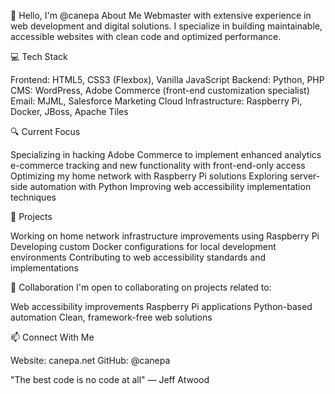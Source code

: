 👋 Hello, I'm @canepa
About Me
Webmaster with extensive experience in web development and digital solutions. I specialize in building maintainable, accessible websites with clean code and optimized performance.

💻 Tech Stack

Frontend: HTML5, CSS3 (Flexbox), Vanilla JavaScript
Backend: Python, PHP
CMS: WordPress, Adobe Commerce (front-end customization specialist)
Email: MJML, Salesforce Marketing Cloud
Infrastructure: Raspberry Pi, Docker, JBoss, Apache Tiles

🔍 Current Focus

Specializing in hacking Adobe Commerce to implement enhanced analytics e-commerce tracking and new functionality with front-end-only access
Optimizing my home network with Raspberry Pi solutions
Exploring server-side automation with Python
Improving web accessibility implementation techniques

🌱 Projects

Working on home network infrastructure improvements using Raspberry Pi
Developing custom Docker configurations for local development environments
Contributing to web accessibility standards and implementations

🤝 Collaboration
I'm open to collaborating on projects related to:

Web accessibility improvements
Raspberry Pi applications
Python-based automation
Clean, framework-free web solutions

📫 Connect With Me

Website: canepa.net
GitHub: @canepa


"The best code is no code at all" — Jeff Atwood
